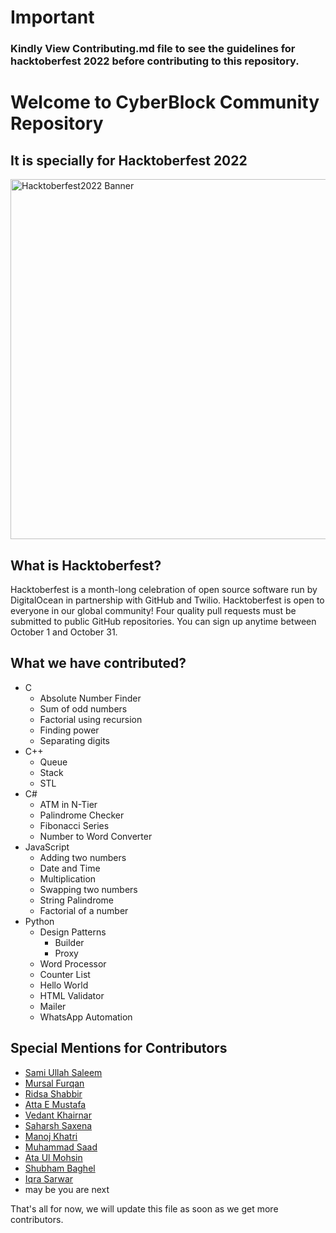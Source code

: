# Important
### Kindly View Contributing.md file to see the guidelines for hacktoberfest 2022 before contributing to this repository.

# Welcome to CyberBlock Community Repository
## It is specially for Hacktoberfest 2022


<img width="576" alt="Hacktoberfest2022 Banner" src="https://user-images.githubusercontent.com/54318487/193989847-0891d8c8-88e3-4395-acbb-8e0df99e84ef.png">


## What is Hacktoberfest?
Hacktoberfest is a month-long celebration of open source software run by DigitalOcean in partnership with GitHub and Twilio. Hacktoberfest is open to everyone in our global community! Four quality pull requests must be submitted to public GitHub repositories. You can sign up anytime between October 1 and October 31.

## What we have contributed?
- C
    - Absolute Number Finder
    - Sum of odd numbers
    - Factorial using recursion
    - Finding power
    - Separating digits
- C++
    - Queue
    - Stack
    - STL
- C#
    - ATM in N-Tier
    - Palindrome Checker
    - Fibonacci Series
    - Number to Word Converter
- JavaScript
    - Adding two numbers
    - Date and Time
    - Multiplication
    - Swapping two numbers
    - String Palindrome
    - Factorial of a number
- Python
    - Design Patterns
        - Builder
        - Proxy
    - Word Processor
    - Counter List
    - Hello World
    - HTML Validator
    - Mailer
    - WhatsApp Automation

## Special Mentions for Contributors
- [Sami Ullah Saleem](https://github.com/samiullahsaleem)
- [Mursal Furqan](https://github.com/mursalfk)
- [Ridsa Shabbir](https://github.com/ridsashabbir)
- [Atta E Mustafa](https://github.com/ATTA-E-MUSTAFA)
- [Vedant Khairnar](https://github.com/VedantKhairnar)
- [Saharsh Saxena](https://github.com/SaharshDaNerd)
- [Manoj Khatri](https://github.com/RmNj17)
- [Muhammad Saad](https://github.com/MuhammadSaad000)
- [Ata Ul Mohsin](https://github.com/aumohsin99)
- [Shubham Baghel](https://github.com/shubhambaghel34)
- [Iqra Sarwar](https://github.com/iqrasarwar)
- may be you are next

That's all for now, we will update this file as soon as we get more contributors.
